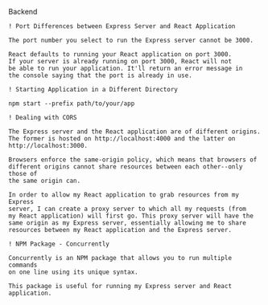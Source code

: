 Backend

    ! Port Differences between Express Server and React Application

    The port number you select to run the Express server cannot be 3000.

    React defaults to running your React application on port 3000.
    If your server is already running on port 3000, React will not
    be able to run your application. It'll return an error message in
    the console saying that the port is already in use.

    ! Starting Application in a Different Directory

    npm start --prefix path/to/your/app

    ! Dealing with CORS

    The Express server and the React application are of different origins.
    The former is hosted on http://localhost:4000 and the latter on
    http://localhost:3000.

    Browsers enforce the same-origin policy, which means that browsers of
    different origins cannot share resources between each other--only those of
    the same origin can.

    In order to allow my React application to grab resources from my Express
    server, I can create a proxy server to which all my requests (from
    my React application) will first go. This proxy server will have the
    same origin as my Express server, essentially allowing me to share
    resources between my React application and the Express server.

    ! NPM Package - Concurrently

    Concurrently is an NPM package that allows you to run multiple commands
    on one line using its unique syntax.

    This package is useful for running my Express server and React application.
